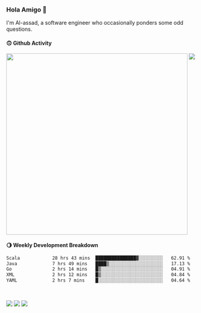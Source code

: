 ### Hola Amigo 🤣   

I'm Al-assad, a software engineer who occasionally ponders some odd questions.  
 
#### 🙃 Github Activity 
<div>
  <img src="https://github-readme-stats.vercel.app/api?username=al-assad&show_icons=true" align="top" style="display: inline-block;" width="480"/>
  <img src="https://github-readme-stats.vercel.app/api/top-langs/?username=al-assad&hide=css,html&langs_count=8&layout=compact" align="top" style="display: inline-block;"/>
</div>

#### 🌖 Weekly Development Breakdown
<!--START_SECTION:waka-->

```txt
Scala            28 hrs 43 mins  ███████████████▓░░░░░░░░░   62.91 %
Java             7 hrs 49 mins   ████▒░░░░░░░░░░░░░░░░░░░░   17.13 %
Go               2 hrs 14 mins   █▒░░░░░░░░░░░░░░░░░░░░░░░   04.91 %
XML              2 hrs 12 mins   █▒░░░░░░░░░░░░░░░░░░░░░░░   04.84 %
YAML             2 hrs 7 mins    █░░░░░░░░░░░░░░░░░░░░░░░░   04.64 %
```

<!--END_SECTION:waka-->

<br>

<a href="https://twitter.com/Alassad_dev"><img src="https://img.shields.io/badge/Twitter-@Alassad__dev-blue?style=flat&logo=twitter" /></a>
<a href="https://t.me/alassad_dev"><img src="https://img.shields.io/badge/Telegram-@alassad__dev-orange?style=flat&logo=telegram" /></a>
<a href="https://al-assad.github.io"><img src="https://img.shields.io/badge/Blogs-Linying_Assad's_Blog-yellow?style=flat&logo=github" /></a>

